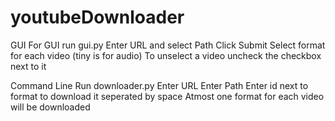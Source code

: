 # youtubeDownloader
GUI
  For GUI run gui.py
  Enter URL and select Path
  Click Submit
  Select format for each video (tiny is for audio)
  To unselect a video uncheck the checkbox next to it
  
Command Line
  Run downloader.py
  Enter URL
  Enter Path
  Enter id next to format to download it seperated by space
  Atmost one format for each video will be downloaded
